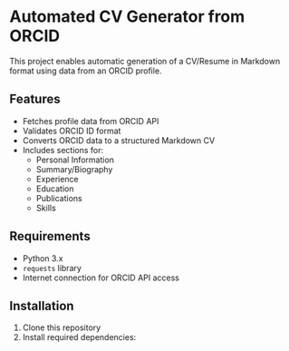 # Automated CV Generator from ORCID

This project enables automatic generation of a CV/Resume in Markdown format using data from an ORCID profile.

## Features

- Fetches profile data from ORCID API
- Validates ORCID ID format
- Converts ORCID data to a structured Markdown CV
- Includes sections for:
  - Personal Information
  - Summary/Biography
  - Experience
  - Education
  - Publications
  - Skills

## Requirements

- Python 3.x
- `requests` library
- Internet connection for ORCID API access

## Installation

1. Clone this repository
2. Install required dependencies:
